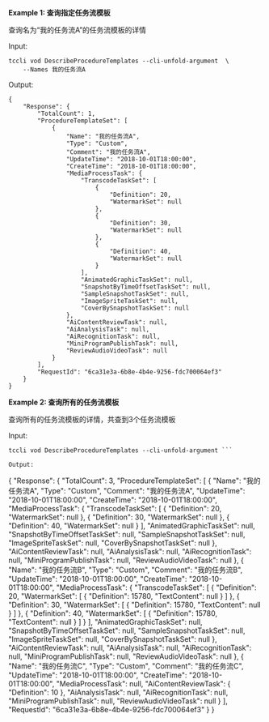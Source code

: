 **Example 1: 查询指定任务流模板**

查询名为“我的任务流A”的任务流模板的详情

Input: 

```
tccli vod DescribeProcedureTemplates --cli-unfold-argument  \
    --Names 我的任务流A
```

Output: 
```
{
    "Response": {
        "TotalCount": 1,
        "ProcedureTemplateSet": [
            {
                "Name": "我的任务流A",
                "Type": "Custom",
                "Comment": "我的任务流A",
                "UpdateTime": "2018-10-01T18:00:00",
                "CreateTime": "2018-10-01T18:00:00",
                "MediaProcessTask": {
                    "TranscodeTaskSet": [
                        {
                            "Definition": 20,
                            "WatermarkSet": null
                        },
                        {
                            "Definition": 30,
                            "WatermarkSet": null
                        },
                        {
                            "Definition": 40,
                            "WatermarkSet": null
                        }
                    ],
                    "AnimatedGraphicTaskSet": null,
                    "SnapshotByTimeOffsetTaskSet": null,
                    "SampleSnapshotTaskSet": null,
                    "ImageSpriteTaskSet": null,
                    "CoverBySnapshotTaskSet": null
                },
                "AiContentReviewTask": null,
                "AiAnalysisTask": null,
                "AiRecognitionTask": null,
                "MiniProgramPublishTask": null,
                "ReviewAudioVideoTask": null
            }
        ],
        "RequestId": "6ca31e3a-6b8e-4b4e-9256-fdc700064ef3"
    }
}
```

**Example 2: 查询所有的任务流模板**

查询所有的任务流模板的详情，共查到3个任务流模板

Input: 

```
tccli vod DescribeProcedureTemplates --cli-unfold-argument ```

Output: 
```
{
    "Response": {
        "TotalCount": 3,
        "ProcedureTemplateSet": [
            {
                "Name": "我的任务流A",
                "Type": "Custom",
                "Comment": "我的任务流A",
                "UpdateTime": "2018-10-01T18:00:00",
                "CreateTime": "2018-10-01T18:00:00",
                "MediaProcessTask": {
                    "TranscodeTaskSet": [
                        {
                            "Definition": 20,
                            "WatermarkSet": null
                        },
                        {
                            "Definition": 30,
                            "WatermarkSet": null
                        },
                        {
                            "Definition": 40,
                            "WatermarkSet": null
                        }
                    ],
                    "AnimatedGraphicTaskSet": null,
                    "SnapshotByTimeOffsetTaskSet": null,
                    "SampleSnapshotTaskSet": null,
                    "ImageSpriteTaskSet": null,
                    "CoverBySnapshotTaskSet": null
                },
                "AiContentReviewTask": null,
                "AiAnalysisTask": null,
                "AiRecognitionTask": null,
                "MiniProgramPublishTask": null,
                "ReviewAudioVideoTask": null
            },
            {
                "Name": "我的任务流B",
                "Type": "Custom",
                "Comment": "我的任务流B",
                "UpdateTime": "2018-10-01T18:00:00",
                "CreateTime": "2018-10-01T18:00:00",
                "MediaProcessTask": {
                    "TranscodeTaskSet": [
                        {
                            "Definition": 20,
                            "WatermarkSet": [
                                {
                                    "Definition": 15780,
                                    "TextContent": null
                                }
                            ]
                        },
                        {
                            "Definition": 30,
                            "WatermarkSet": [
                                {
                                    "Definition": 15780,
                                    "TextContent": null
                                }
                            ]
                        },
                        {
                            "Definition": 40,
                            "WatermarkSet": [
                                {
                                    "Definition": 15780,
                                    "TextContent": null
                                }
                            ]
                        }
                    ],
                    "AnimatedGraphicTaskSet": null,
                    "SnapshotByTimeOffsetTaskSet": null,
                    "SampleSnapshotTaskSet": null,
                    "ImageSpriteTaskSet": null,
                    "CoverBySnapshotTaskSet": null
                },
                "AiContentReviewTask": null,
                "AiAnalysisTask": null,
                "AiRecognitionTask": null,
                "MiniProgramPublishTask": null,
                "ReviewAudioVideoTask": null
            },
            {
                "Name": "我的任务流C",
                "Type": "Custom",
                "Comment": "我的任务流C",
                "UpdateTime": "2018-10-01T18:00:00",
                "CreateTime": "2018-10-01T18:00:00",
                "MediaProcessTask": null,
                "AiContentReviewTask": {
                    "Definition": 10
                },
                "AiAnalysisTask": null,
                "AiRecognitionTask": null,
                "MiniProgramPublishTask": null,
                "ReviewAudioVideoTask": null
            }
        ],
        "RequestId": "6ca31e3a-6b8e-4b4e-9256-fdc700064ef3"
    }
}
```

